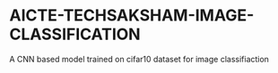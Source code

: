 # AICTE-TECHSAKSHAM-IMAGE-CLASSIFICATION
A CNN based model trained on cifar10 dataset for image classifiaction 
